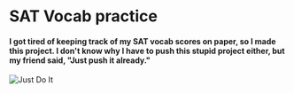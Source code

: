 # SAT Vocab practice

#### I got tired of keeping track of my SAT vocab scores on paper, so I made this project. I don't know why I have to push this stupid project either, but my friend said, "Just push it already."

![Just Do It](https://i.imgflip.com/5fx7tf.png?a477912)